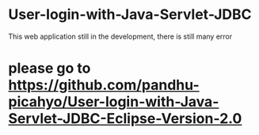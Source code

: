 # User-login-with-Java-Servlet-JDBC

This web application still in the development, there is still many error

# please go to https://github.com/pandhu-picahyo/User-login-with-Java-Servlet-JDBC-Eclipse-Version-2.0
